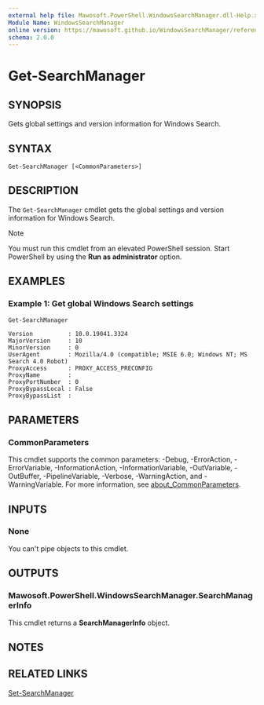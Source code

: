 ```yaml
---
external help file: Mawosoft.PowerShell.WindowsSearchManager.dll-Help.xml
Module Name: WindowsSearchManager
online version: https://mawosoft.github.io/WindowsSearchManager/reference/Get-SearchManager.html
schema: 2.0.0
---
```


# Get-SearchManager

## SYNOPSIS

Gets global settings and version information for Windows Search.

## SYNTAX

```
Get-SearchManager [<CommonParameters>]
```

## DESCRIPTION

The `Get-SearchManager` cmdlet gets the global settings and version information for Windows Search.

> [!NOTE]
> You must run this cmdlet from an elevated PowerShell session. Start PowerShell by using the **Run as administrator** option.

## EXAMPLES

### Example 1: Get global Windows Search settings

```powershell
Get-SearchManager
```

```output
Version          : 10.0.19041.3324
MajorVersion     : 10
MinorVersion     : 0
UserAgent        : Mozilla/4.0 (compatible; MSIE 6.0; Windows NT; MS Search 4.0 Robot)
ProxyAccess      : PROXY_ACCESS_PRECONFIG
ProxyName        :
ProxyPortNumber  : 0
ProxyBypassLocal : False
ProxyBypassList  :
```

## PARAMETERS

### CommonParameters
This cmdlet supports the common parameters: -Debug, -ErrorAction, -ErrorVariable, -InformationAction, -InformationVariable, -OutVariable, -OutBuffer, -PipelineVariable, -Verbose, -WarningAction, and -WarningVariable. For more information, see [about_CommonParameters](http://go.microsoft.com/fwlink/?LinkID=113216).

## INPUTS

### None

You can't pipe objects to this cmdlet.

## OUTPUTS

### Mawosoft.PowerShell.WindowsSearchManager.SearchManagerInfo

This cmdlet returns a **SearchManagerInfo** object.

## NOTES

## RELATED LINKS

[Set-SearchManager](Set-SearchManager.md)
